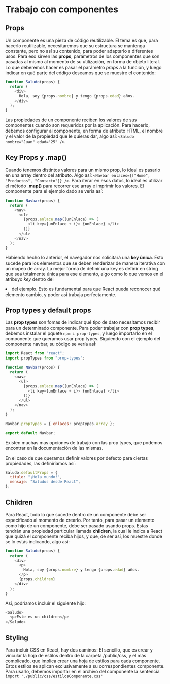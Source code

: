 # Trabajo con componentes

## Props

Un componente es una pieza de código reutilizable. El tema es que, para hacerlo reutilizable, necesitaremos que su estructura se mantenga constante, pero no así su contenido, para poder adaptarlo a diferentes usos. Para eso sirven las **props**, parámetros de los componentes que son pasadas al mismo al momento de su utilización, en forma de objeto literal. Lo que deberemos hacer es pasar el parámetro _props_ a la función, y luego indicar en qué parte del código deseamos que se muestre el contenido:

```javascript
function Saludo(props) {
  return (
    <div>
      Hola, soy {props.nombre} y tengo {props.edad} años.
    </div>
  );
}
```

Las propiedades de un componente reciben los valores de sus componentes cuando son requeridos por la aplicación. Para hacerlo, debemos configurar al componente, en forma de atributo HTML, el nombre y el valor de la propiedad que le quieras dar, algo así: `<Saludo nombre="Juan" edad="25" />`.

## Key Props y .map()

Cuando tenemos distintos valores para un mismo prop, lo ideal es pasarlo en una array dentro del atributo. Algo así: `<Navbar enlaces={["Home", "Productos", "Contacto"]} />`. Para iterar en esos datos, lo ideal es utilizar el método **.map()** para recorrer ese array e imprimir los valores. El componente para el ejemplo dado se vería así:

```javascript
function Navbar(props) {
  return (
    <nav>
      <ul>
        {props.enlace.map((unEnlace) => (
          <li key={unEnlace + i}> {unEnlace} </li>
        ))}
      </ul>
    </nav>
  );
}
```

Habiendo hecho lo anterior, el navegador nos solicitará una **key única**. Esto sucede para los elementos que se deben renderizar de manera iterativa con un mapeo de array. La mejor forma de definir una key es definir en string que sea totalmente única para ese elemento, algo como lo que vemos en el atribuyo _key_ dentro del _<li>_ del ejemplo. Esto es fundamental para que React pueda reconocer qué elemento cambio, y poder así trabaja perfectamente.

## Prop types y default props

Las **prop types** son fomas de indicar qué tipo de dato necesitamos recibir para un determinado componente. Para poder trabajar con **prop types**, debemos instalar el pquete `npm i prop-types`, y luego importarlo en el componente que queramos usar prop types. Siguiendo con el ejemplo del componente navbar, su código se vería asÍ:

```javascript
import React from "react";
import propTypes from "prop-types";

function Navbar(props) {
  return (
    <nav>
      <ul>
        {props.enlace.map((unEnlace) => (
          <li key={unEnlace + i}> {unEnlace} </li>
        ))}
      </ul>
    </nav>
  );
}

Navbar.propTypes = { enlaces: propTypes.array };

export default Navbar;
```

Existen muchas mas opciones de trabajo con las prop types, que podemos encontrar en la documentación de las mismas.

En el caso de que queramos definir valores por defecto para ciertas propiedades, las definiríamos así:

```javascript
Saludo.defaultProps = {
  titulo: "¡Hola mundo!",
  mensaje: "Saludos desde React",
};
```

## Children

Para React, todo lo que sucede dentro de un componente debe ser especificado al momento de crearlo. Por tanto, para pasar un elemento como hijo de un componente, debe ser pasado usando props. Estas tendrán una propiedad particular llamada **children**, la cual le indica a React que quizá el componente reciba hijos, y que, de ser así, los muestre donde se lo estás indicando, algo así:

```javascript
function Saludo(props) {
  return (
    <div>
      <p>
        Hola, soy {props.nombre} y tengo {props.edad} años.
      </p>
      {props.children}
    </div>
  );
}
```

Así, podríamos incluir el siguiente hijo:

```javascript
<Saludo>
  <p>Este es un children</p>
</Saludo>
```

## Styling

Para incluir CSS en React, hay dos caminos: El sencillo, que es crear y vincular la hoja de estilos dentro de la carpeta /public/css, y el más complicado, que implica crear una hoja de estilos para cada componente. Estos estilos se aplican exclusivamente a su correspondientes componente. Para usarlo, debemos importar en el archivo del componente la sentencia `import './public/css/estilosComponente.css'`
